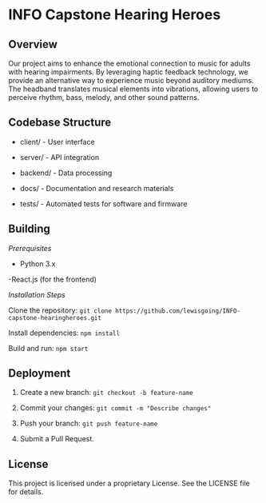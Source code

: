 
# INFO Capstone Hearing Heroes

## Overview

Our project aims to enhance the emotional connection to music for adults with hearing impairments. By leveraging haptic feedback technology, we provide an alternative way to experience music beyond auditory mediums. The headband translates musical elements into vibrations, allowing users to perceive rhythm, bass, melody, and other sound patterns.



## Codebase Structure



- client/ - User interface



- server/ - API integration



- backend/ - Data processing



- docs/ - Documentation and research materials



- tests/ - Automated tests for software and firmware



## Building



_Prerequisites_
 
 
 
- Python 3.x
 
 
 
-React.js (for the frontend)



_Installation Steps_


Clone the repository: `git clone https://github.com/lewisgoing/INFO-capstone-hearingheroes.git`



Install dependencies: `npm install`



Build and run: `npm start`



## Deployment



1. Create a new branch: `git checkout -b feature-name`

2. Commit your changes: `git commit -m "Describe changes"`

3. Push your branch: `git push feature-name`

4. Submit a Pull Request.

## License

This project is licensed under a proprietary License. See the LICENSE file for details.